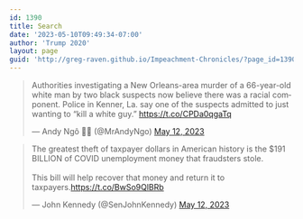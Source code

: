 ```yaml
---
id: 1390
title: Search
date: '2023-05-10T09:49:34-07:00'
author: 'Trump 2020'
layout: page
guid: 'http://greg-raven.github.io/Impeachment-Chronicles/?page_id=1390'
---
```


<script async src="https://cse.google.com/cse.js?cx=004234720413995998423:vyup6kxwuhp"></script>
<div class="gcse-search"></div>

<blockquote class="twitter-tweet">
	<p lang="en" dir="ltr">Authorities investigating a New Orleans-area murder of a 66-year-old white man by two black suspects now believe there was a racial component. Police in Kenner, La. say one of the suspects admitted to just wanting to “kill a white guy.” <a href="https://t.co/CPDa0qgaTq">https://t.co/CPDa0qgaTq</a></p>
	&mdash; Andy Ngô 🏳️‍🌈 (@MrAndyNgo) <a href="https://twitter.com/MrAndyNgo/status/1657134476831649793?ref_src=twsrc%5Etfw">May 12, 2023</a>
</blockquote>
<script async src="https://platform.twitter.com/widgets.js" charset="utf-8"></script>

<blockquote class="twitter-tweet">
	<p lang="en" dir="ltr">The greatest theft of taxpayer dollars in American history is the $191 BILLION of COVID unemployment money that fraudsters stole.<br><br>This bill will help recover that money and return it to taxpayers.<a href="https://t.co/BwSo9QlBRb">https://t.co/BwSo9QlBRb</a></p>
	&mdash; John Kennedy (@SenJohnKennedy) <a href="https://twitter.com/SenJohnKennedy/status/1657053033832882176?ref_src=twsrc%5Etfw">May 12, 2023</a></blockquote>
<script async src="https://platform.twitter.com/widgets.js" charset="utf-8"></script>
